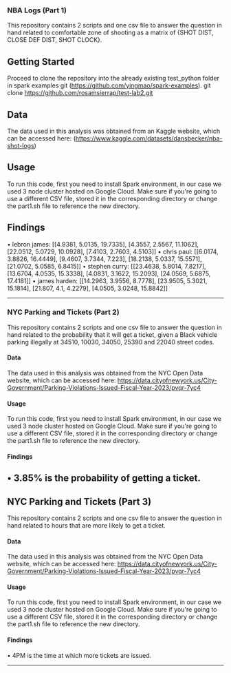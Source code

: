 ### NBA Logs (Part 1)
This repository contains 2 scripts and one csv file to answer the question in hand related to comfortable zone of shooting as a matrix of {SHOT DIST, CLOSE DEF DIST, SHOT CLOCK}.

## Getting Started
Proceed to clone the repository into the already existing test_python folder in spark examples git (https://github.com/yingmao/spark-examples).
git clone https://github.com/rosamsierrap/test-lab2.git

## Data
The data used in this analysis was obtained from an Kaggle website, which can be accessed here: (https://www.kaggle.com/datasets/dansbecker/nba-shot-logs)

## Usage
To run this code, first you need to install Spark environment, in our case we used 3 node cluster hosted on Google Cloud. Make sure if you're going to use a different CSV file, stored it in the  corresponding directory or change the part1.sh file to reference the new directory.

## Findings
•	lebron james: [[4.9381, 5.0135, 19.7335], [4.3557, 2.5567, 11.1062], [22.0512, 5.0729, 10.0928], [7.4103, 2.7603, 4.5103]]
•	chris paul: [[6.0174, 3.8826, 16.4449], [9.4607, 3.7344, 7.223], [18.2138, 5.0337, 15.5571], [21.0702, 5.0585, 6.8415]]
•	stephen curry: [[23.4638, 5.8014, 7.8217], [13.6704, 4.0535, 15.3338], [4.0831, 3.1622, 15.2093], [24.0569, 5.6875, 17.4181]]
•	james harden: [[14.2963, 3.9556, 8.7778], [23.9505, 5.3021, 15.1814], [21.807, 4.1, 4.2279], [4.0505, 3.0248, 15.8842]]

---

### NYC Parking and Tickets (Part 2)

This repository contains 2 scripts and one csv file to answer the question in hand related to the probability that it will get a ticket, given a Black vehicle parking illegally at 34510, 10030, 34050, 25390 and 22040 street codes.

#### Data
The data used in this analysis was obtained from the NYC Open Data website, which can be accessed here: https://data.cityofnewyork.us/City-Government/Parking-Violations-Issued-Fiscal-Year-2023/pvqr-7yc4

#### Usage
To run this code, first you need to install Spark environment, in our case we used 3 node cluster hosted on Google Cloud. Make sure if you're going to use a different CSV file, stored it in the  corresponding directory or change the part1.sh file to reference the new directory.

#### Findings
•	3.85% is the probability of getting a ticket.
---

## NYC Parking and Tickets (Part 3)
This repository contains 2 scripts and one csv file to answer the question in hand related to hours that are more likely to get a ticket.

#### Data
The data used in this analysis was obtained from the NYC Open Data website, which can be accessed here: https://data.cityofnewyork.us/City-Government/Parking-Violations-Issued-Fiscal-Year-2023/pvqr-7yc4

#### Usage
To run this code, first you need to install Spark environment, in our case we used 3 node cluster hosted on Google Cloud. Make sure if you're going to use a different CSV file, stored it in the  corresponding directory or change the part1.sh file to reference the new directory.

#### Findings
•	4PM is the time at which more tickets are issued.

---
